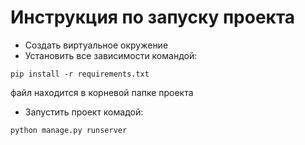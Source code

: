 # Инструкция по запуску проекта

* Создать виртуальное окружение
* Установить все зависимости командой: 
```
pip install -r requirements.txt
```
 файл находится в корневой папке проекта
* Запустить проект комадой:
```
python manage.py runserver
```